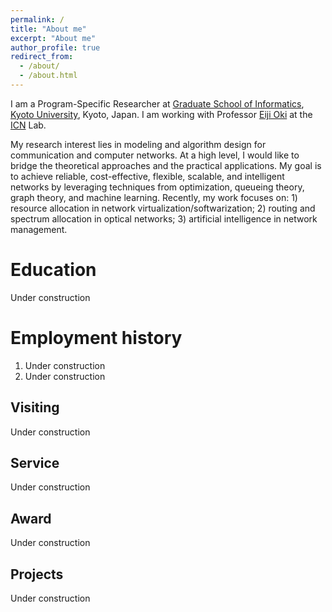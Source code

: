 ```yaml
---
permalink: /
title: "About me"
excerpt: "About me"
author_profile: true
redirect_from: 
  - /about/
  - /about.html
---
```


I am a Program-Specific Researcher at [Graduate School of Informatics](http://www.i.kyoto-u.ac.jp/), [Kyoto University](https://www.kyoto-u.ac.jp/ja), Kyoto, Japan. I am working with Professor [Eiji Oki](http://icn.cce.i.kyoto-u.ac.jp/english/english_oki) at the [ICN](http://icn.cce.i.kyoto-u.ac.jp/english) Lab.

My research interest lies in modeling and algorithm design for communication and computer networks. At a high level, I would like to bridge the theoretical approaches and the practical applications. My goal is to achieve reliable, cost-effective, flexible, scalable, and intelligent networks by leveraging techniques from optimization, queueing theory, graph theory, and machine learning. Recently, my work focuses on: 1) resource allocation in network virtualization/softwarization; 2) routing and spectrum allocation in optical networks; 3) artificial intelligence in network management.


Education
======
Under construction

Employment history
======
1. Under construction
1. Under construction

Visiting
------
Under construction 

Service
------
Under construction

Award
------
Under construction

Projects
------
Under construction

